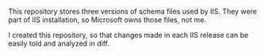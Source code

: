 This repository stores three versions of schema files used by IIS. They were part of IIS installation, so Microsoft owns those files, not me.

I created this repository, so that changes made in each IIS release can be easily told and analyzed in diff.
